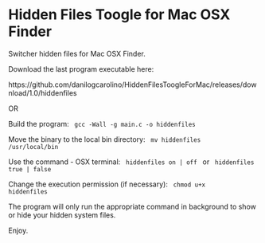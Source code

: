 # Hidden Files Toogle for Mac OSX Finder
Switcher hidden files for Mac OSX Finder.

Download the last program executable here:
<link>https://github.com/danilogcarolino/HiddenFilesToogleForMac/releases/download/1.0/hiddenfiles</link>

OR

Build the program:
<code>
  gcc -Wall -g main.c -o hiddenfiles
</code>

Move the binary to the local bin directory:
<code>
  mv hiddenfiles /usr/local/bin
</code>

Use the command - OSX terminal:
<code>
  hiddenfiles on | off
</code>
or
<code>
  hiddenfiles true | false
</code>

Change the execution permission (if necessary):
<code>
  chmod u+x hiddenfiles
</code>

The program will only run the appropriate command in background to show or hide your hidden system files.

Enjoy.
